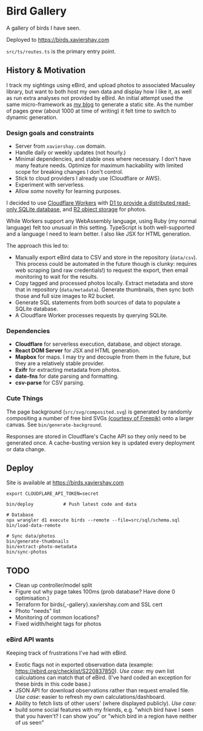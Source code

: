 # Bird Gallery

A gallery of birds I have seen.

Deployed to https://birds.xaviershay.com

`src/ts/routes.ts` is the primary entry point.

## History & Motivation

I track my sightings using eBird, and upload photos to associated Macualey
library, but want to both host my own data and display how I like it, as well as
run extra analyses not provided by eBird. An initial attempt used the same
micro-framework as [my blog](https://github.com/xaviershay/blog-v2) to generate
a static site. As the number of pages grew (about 1000 at time of writing) it
felt time to switch to dynamic generation.

### Design goals and constraints

- Server from `xaviershay.com` domain.
- Handle daily or weekly updates (not hourly.)
- Minimal dependencies, and stable ones where necessary. I don't have
  many feature needs. Optimize for maximum hackability with limited scope for
  breaking changes I don't control.
- Stick to cloud providers I already use (Cloudflare or AWS).
- Experiment with serverless.
- Allow _some_ novelty for learning purposes.

I decided to use [Cloudflare Workers](https://workers.cloudflare.com/) with [D1
to provide a distributed read-only SQLite
database,](https://developers.cloudflare.com/d1/) and [R2 object
storage](https://www.cloudflare.com/developer-platform/products/r2/) for photos.

While Workers support any WebAssembly language, using Ruby (my normal language)
felt too unusual in this setting. TypeScript is both well-supported and a
language I need to learn better. I also like JSX for HTML generation.

The approach this led to:

- Manually export eBird data to CSV and store in the repository (`data/csv`). This process could be automated in the future though is clunky: requires web scraping (and raw credentials!) to request the export, then email monitoring to wait for the results.
- Copy tagged and processed photos locally. Extract metadata and store that in repository (`data/metadata`). Generate thumbnails, then sync both those and full size images to R2 bucket.
- Generate SQL statements from both sources of data to populate a SQLite database.
- A Cloudflare Worker processes requests by querying SQLite.

### Dependencies

- **Cloudflare** for serverless execution, database, and object storage.
- **React DOM Server** for JSX and HTML generation.
- **Mapbox** for maps. I may try and decouple from them in the future, but they
  are a relatively stable provider.
- **Exifr** for extracting metadata from photos.
- **date-fns** for date parsing and formatting.
- **csv-parse** for CSV parsing.

### Cute Things

The page background (`src/svg/composited.svg`) is generated by randomly
compositing a number of free bird SVGs [(courtesy of
Freepik)](https://www.freepik.com/free-vector/birds-silhouettes-collection_907524.htm)
onto a larger canvas. See `bin/generate-background`.

Responses are stored in Cloudflare's Cache API so they only need to be generated
once. A cache-busting version key is updated every deployment or data change.

## Deploy

Site is available at https://birds.xaviershay.com

    export CLOUDFLARE_API_TOKEN=secret

    bin/deploy           # Push latest code and data

    # Database
    npx wrangler d1 execute birds --remote --file=src/sql/schema.sql
    bin/load-data-remote

    # Sync data/photos
    bin/generate-thumbnails
    bin/extract-photo-metadata
    bin/sync-photos

## TODO

- Clean up controller/model split
- Figure out why page takes 100ms (prob database? Have done 0 optimisation.)
- Terraform for birds{,-gallery}.xaviershay.com and SSL cert
- Photo "needs" list
- Monitoring of common locations?
- Fixed width/height tags for photos

### eBird API wants

Keeping track of frustrations I've had with eBird.

- Exotic flags not in exported observation data (example:
  https://ebird.org/checklist/S220837850). _Use case:_ my own list calculations
  can match that of eBird. (I've hard coded an exception for these birds in this code base.)
- JSON API for download observations rather than request emailed file. _Use
  case:_ easier to refresh my own calculations/dashboard.
- Ability to fetch lists of other users' (where displayed publicly). _Use case:_
- build some social features with my friends, e.g. "which bird have I seen that
  you haven't? I can show you" or "which bird in a region have neither of us
  seen"
